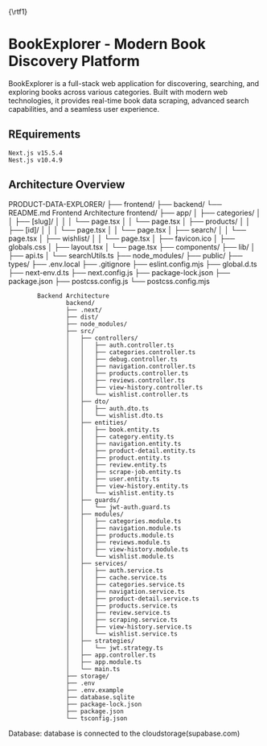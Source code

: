 {\rtf1}
# BookExplorer - Modern Book Discovery Platform

BookExplorer is a full-stack web application for discovering, searching, and exploring books across various categories. Built with modern web technologies, it provides real-time book data scraping, advanced search capabilities, and a seamless user experience.

##  REquirements
    Next.js v15.5.4 
    Nest.js v10.4.9


##  Architecture Overview
PRODUCT-DATA-EXPLORER/
├── frontend/
├── backend/
└── README.md
             Frontend Architecture
                    frontend/
                        ├── app/
                        │   ├── categories/
                        │   │   ├── [slug]/
                        │   │   │   └── page.tsx
                        │   │   └── page.tsx
                        │   ├── products/
                        │   │   ├── [id]/
                        │   │   │   └── page.tsx
                        │   │   └── page.tsx
                        │   ├── search/
                        │   │   └── page.tsx
                        │   ├── wishlist/
                        │   │   └── page.tsx
                        │   ├── favicon.ico
                        │   ├── globals.css
                        │   ├── layout.tsx
                        │   └── page.tsx
                        ├── components/
                        ├── lib/
                        │   ├── api.ts
                        │   └── searchUtils.ts
                        ├── node_modules/
                        ├── public/
                        ├── types/
                        ├── .env.local
                        ├── .gitignore
                        ├── eslint.config.mjs
                        ├── global.d.ts
                        ├── next-env.d.ts
                        ├── next.config.js
                        ├── package-lock.json
                        ├── package.json
                        ├── postcss.config.js
                        └── postcss.config.mjs

            Backend Architecture
                    backend/
                    ├── .next/
                    ├── dist/
                    ├── node_modules/
                    ├── src/
                    │   ├── controllers/
                    │   │   ├── auth.controller.ts
                    │   │   ├── categories.controller.ts
                    │   │   ├── debug.controller.ts
                    │   │   ├── navigation.controller.ts
                    │   │   ├── products.controller.ts
                    │   │   ├── reviews.controller.ts
                    │   │   ├── view-history.controller.ts
                    │   │   └── wishlist.controller.ts
                    │   ├── dto/
                    │   │   ├── auth.dto.ts
                    │   │   └── wishlist.dto.ts
                    │   ├── entities/
                    │   │   ├── book.entity.ts
                    │   │   ├── category.entity.ts
                    │   │   ├── navigation.entity.ts
                    │   │   ├── product-detail.entity.ts
                    │   │   ├── product.entity.ts
                    │   │   ├── review.entity.ts
                    │   │   ├── scrape-job.entity.ts
                    │   │   ├── user.entity.ts
                    │   │   ├── view-history.entity.ts
                    │   │   └── wishlist.entity.ts
                    │   ├── guards/
                    │   │   └── jwt-auth.guard.ts
                    │   ├── modules/
                    │   │   ├── categories.module.ts
                    │   │   ├── navigation.module.ts
                    │   │   ├── products.module.ts
                    │   │   ├── reviews.module.ts
                    │   │   ├── view-history.module.ts
                    │   │   └── wishlist.module.ts
                    │   ├── services/
                    │   │   ├── auth.service.ts
                    │   │   ├── cache.service.ts
                    │   │   ├── categories.service.ts
                    │   │   ├── navigation.service.ts
                    │   │   ├── product-detail.service.ts
                    │   │   ├── products.service.ts
                    │   │   ├── review.service.ts
                    │   │   ├── scraping.service.ts
                    │   │   ├── view-history.service.ts
                    │   │   └── wishlist.service.ts
                    │   ├── strategies/
                    │   │   └── jwt.strategy.ts
                    │   ├── app.controller.ts
                    │   ├── app.module.ts
                    │   └── main.ts
                    ├── storage/
                    ├── .env
                    ├── .env.example
                    ├── database.sqlite
                    ├── package-lock.json
                    ├── package.json
                    └── tsconfig.json

Database:
database is connected to the cloudstorage(supabase.com)
    
